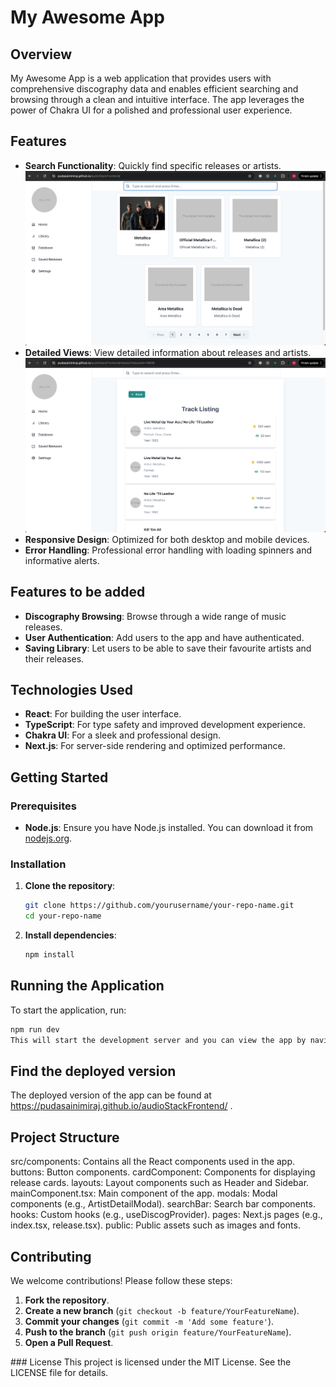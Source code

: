 # My Awesome App

## Overview
My Awesome App is a web application that provides users with comprehensive discography data and enables efficient searching and browsing through a clean and intuitive interface. The app leverages the power of Chakra UI for a polished and professional user experience.

## Features
- **Search Functionality**: Quickly find specific releases or artists.
  ![alt text](<Screenshot 2024-07-22 at 00.58.19.png>)
- **Detailed Views**: View detailed information about releases and artists.
   ![alt text](image.png)
- **Responsive Design**: Optimized for both desktop and mobile devices.
- **Error Handling**: Professional error handling with loading spinners and informative alerts.


## Features to be added
- **Discography Browsing**: Browse through a wide range of music releases.
- **User Authentication**: Add users to the app and have authenticated.
- **Saving Library**: Let users to be able to save their favourite artists and their releases. 
## Technologies Used
- **React**: For building the user interface.
- **TypeScript**: For type safety and improved development experience.
- **Chakra UI**: For a sleek and professional design.
- **Next.js**: For server-side rendering and optimized performance.

## Getting Started

### Prerequisites
- **Node.js**: Ensure you have Node.js installed. You can download it from [nodejs.org](https://nodejs.org/).

### Installation
1. **Clone the repository**:
    ```bash
    git clone https://github.com/yourusername/your-repo-name.git
    cd your-repo-name
    ```

2. **Install dependencies**:
    ```bash
    npm install
    ```

## Running the Application
To start the application, run:
```bash
npm run dev
This will start the development server and you can view the app by navigating to http://localhost:3000 in your browser.
```

## Find the deployed version
The deployed version of the app can be found at https://pudasainimiraj.github.io/audioStackFrontend/ . 

## Project Structure
src/components: Contains all the React components used in the app.
buttons: Button components.
cardComponent: Components for displaying release cards.
layouts: Layout components such as Header and Sidebar.
mainComponent.tsx: Main component of the app.
modals: Modal components (e.g., ArtistDetailModal).
searchBar: Search bar components.
hooks: Custom hooks (e.g., useDiscogProvider).
pages: Next.js pages (e.g., index.tsx, release.tsx).
public: Public assets such as images and fonts.


## Contributing
We welcome contributions! Please follow these steps:

1. **Fork the repository**.
2. **Create a new branch** (`git checkout -b feature/YourFeatureName`).
3. **Commit your changes** (`git commit -m 'Add some feature'`).
4. **Push to the branch** (`git push origin feature/YourFeatureName`).
5. **Open a Pull Request**.



### License
This project is licensed under the MIT License. See the LICENSE file for details.